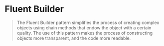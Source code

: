 ﻿# Fluent Builder

> The Fluent Builder pattern simplifies the process of creating complex objects using chain methods that endow the object with a certain quality. The use of this pattern makes the process of constructing objects more transparent, and the code more readable.